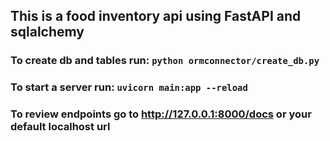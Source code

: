 ## This is a food inventory api using FastAPI and sqlalchemy

### To create db and tables run: `python ormconnector/create_db.py`

### To start a server run: `uvicorn main:app --reload`

### To review endpoints go to http://127.0.0.1:8000/docs or your default localhost url